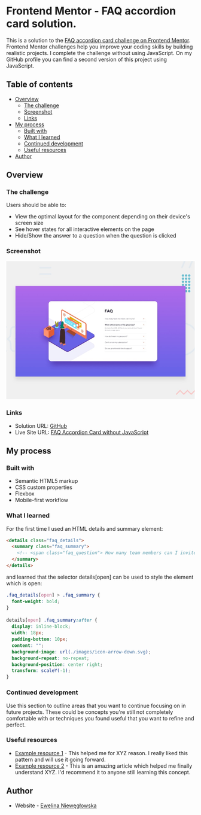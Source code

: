 # Frontend Mentor - FAQ accordion card solution.

This is a solution to the [FAQ accordion card challenge on Frontend Mentor](https://www.frontendmentor.io/challenges/faq-accordion-card-XlyjD0Oam). Frontend Mentor challenges help you improve your coding skills by building realistic projects. I complete the challenge without using JavaScript. On my GitHub profile you can find a second version of this project using JavaScript.

## Table of contents

- [Overview](#overview)
  - [The challenge](#the-challenge)
  - [Screenshot](#screenshot)
  - [Links](#links)
- [My process](#my-process)
  - [Built with](#built-with)
  - [What I learned](#what-i-learned)
  - [Continued development](#continued-development)
  - [Useful resources](#useful-resources)
- [Author](#author)

## Overview

### The challenge

Users should be able to:

- View the optimal layout for the component depending on their device's screen size
- See hover states for all interactive elements on the page
- Hide/Show the answer to a question when the question is clicked

### Screenshot

![Design preview for the FAQ accordion card coding challenge](./design/desktop-preview.jpg)

### Links

- Solution URL: [GitHub](https://github.com/Ewelina-EN/faq-accordion-card-withoutjs)
- Live Site URL: [FAQ Accordion Card without JavaScript](https://ewelina-en.github.io/faq-accordion-card-withoutjs/)

## My process

### Built with

- Semantic HTML5 markup
- CSS custom properties
- Flexbox
- Mobile-first workflow

### What I learned

For the first time I used an HTML details and summary element:

```html
<details class="faq_details">
  <summary class="faq_summary">
    <!-- <span class="faq_question"> How many team members can I invite?</span> -->
  </summary>
</details>
```

and learned that the selector details[open] can be used to style the element which is open:

```css
.faq_details[open] > .faq_summary {
  font-weight: bold;
}

details[open] .faq_summary:after {
  display: inline-block;
  width: 18px;
  padding-bottom: 10px;
  content: "";
  background-image: url(./images/icon-arrow-down.svg);
  background-repeat: no-repeat;
  background-position: center right;
  transform: scaleY(-1);
}
```

### Continued development

Use this section to outline areas that you want to continue focusing on in future projects. These could be concepts you're still not completely comfortable with or techniques you found useful that you want to refine and perfect.

### Useful resources

- [Example resource 1](https://www.example.com) - This helped me for XYZ reason. I really liked this pattern and will use it going forward.
- [Example resource 2](https://www.example.com) - This is an amazing article which helped me finally understand XYZ. I'd recommend it to anyone still learning this concept.

## Author

- Website - [Ewelina Niewęgłowska](https://github.com/Ewelina-EN)
